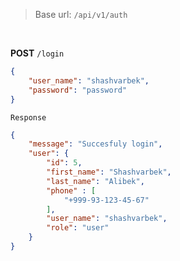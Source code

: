 > Base url: `/api/v1/auth`

<br>

**POST** `/login`

```json
{
    "user_name": "shashvarbek",
    "password": "password"
}
```



`Response`

```json
{
    "message": "Succesfuly login",
    "user": {
        "id": 5,
        "first_name": "Shashvarbek",
        "last_name": "Alibek",
        "phone" : [
            "+999-93-123-45-67"
        ],
        "user_name": "shashvarbek",
        "role": "user"
    }
}
```

